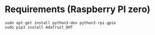 # Requirements (Raspberry PI zero)

```
sudo apt-get install python3-dev python3-rpi.gpio
sudo pip3 install Adafruit_DHT

```
